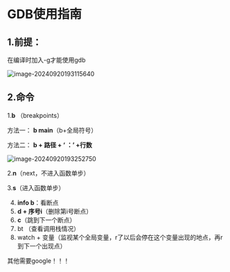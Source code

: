 # GDB使用指南



## 1.前提：

在编译时加入-g才能使用gdb

![image-20240920193115640](C:\Users\11\AppData\Roaming\Typora\typora-user-images\image-20240920193115640.png)

## 2.命令



1.**b** （breakpoints）

 方法一： **b main**（b+全局符号）

方法二： **b + 路径 + ‘ ：’ +行数**

![image-20240920193252750](C:\Users\11\AppData\Roaming\Typora\typora-user-images\image-20240920193252750.png)

2.**n**（next，不进入函数单步）

3.**s**（进入函数单步）

4. **info b**：看断点
5. **d + 序号i**（删除第i号断点）
6. **c**（跳到下一个断点）
7. bt （查看调用栈情况）
8. watch + 变量（监视某个全局变量，r了以后会停在这个变量出现的地点，再r到下一个出现点）

其他需要google！！！